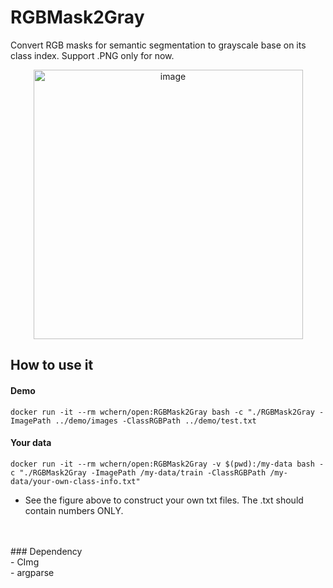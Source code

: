 # RGBMask2Gray
Convert RGB masks for semantic segmentation to grayscale base on its class index. Support .PNG only for now.
<p align="center">
  <img width="431" alt="image" src="https://user-images.githubusercontent.com/40074617/114333263-e4318080-9b15-11eb-8b20-46e3fc957794.png">
</p>

## How to use it

#### Demo
```
docker run -it --rm wchern/open:RGBMask2Gray bash -c "./RGBMask2Gray -ImagePath ../demo/images -ClassRGBPath ../demo/test.txt
```
#### Your data
```
docker run -it --rm wchern/open:RGBMask2Gray -v $(pwd):/my-data bash -c "./RGBMask2Gray -ImagePath /my-data/train -ClassRGBPath /my-data/your-own-class-info.txt"
```
- See the figure above to construct your own txt files. The .txt should contain numbers ONLY.</br>
</br>
</br>
### Dependency</br>
- CImg </br>
- argparse
